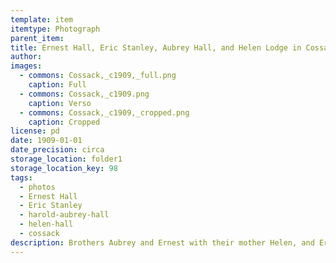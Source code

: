 ```yaml
---
template: item
itemtype: Photograph
parent_item: 
title: Ernest Hall, Eric Stanley, Aubrey Hall, and Helen Lodge in Cossack, c. 1909
author: 
images:
  - commons: Cossack,_c1909,_full.png
    caption: Full
  - commons: Cossack,_c1909.png
    caption: Verso
  - commons: Cossack,_c1909,_cropped.png
    caption: Cropped
license: pd
date: 1909-01-01
date_precision: circa
storage_location: folder1
storage_location_key: 98
tags:
  - photos
  - Ernest Hall
  - Eric Stanley
  - harold-aubrey-hall
  - helen-hall
  - cossack
description: Brothers Aubrey and Ernest with their mother Helen, and Eric Stanley, in Cossack in Western Australia.
---
```

